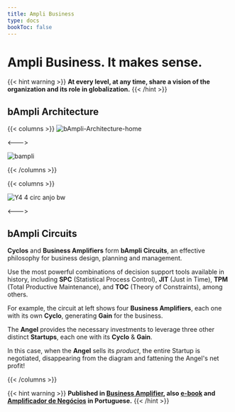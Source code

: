 ```yaml
---
title: Ampli Business
type: docs
bookToc: false
---
```


# Ampli Business. It makes sense.

{{< hint warning >}}
**At every level, at any time, share a vision of the organization and its role in globalization.**
{{< /hint >}}

## bAmpli Architecture

{{< columns >}}
![bAmpli-Architecture-home](https://user-images.githubusercontent.com/86032/178278171-58ee24fb-6ba4-4d17-aaa8-219429279dc1.png)

<--->

![bampli](https://user-images.githubusercontent.com/86032/79046226-0aac9b00-7be6-11ea-9664-d33b7c5b99cd.png)

{{< /columns >}}

{{< columns >}}

![Y4 4 circ anjo bw](https://user-images.githubusercontent.com/86032/79048410-3f731f00-7bf3-11ea-91a7-262ae1aadc67.png)

<--->
## bAmpli Circuits

**Cyclos** and **Business Amplifiers** form **bAmpli Circuits**, an effective philosophy for business design, planning and management.

Use the most powerful combinations of decision support tools available in history, including **SPC** (Statistical Process Control), **JIT** (Just in Time), **TPM** (Total Productive Maintenance), and **TOC** (Theory of Constraints), among others.

For example, the circuit at left shows four **Business Amplifiers**, each one with its own **Cyclo**, generating **Gain** for the business.

The **Angel** provides the necessary investments to leverage three other distinct **Startups**, each one with its **Cyclo** & **Gain**.

In this case, when the **Angel** sells its *product*, the entire Startup is negotiated, disappearing from the diagram and fattening the Angel's net profit!

{{< /columns >}}

{{< hint warning >}}
**Published in [Business Amplifier](https://www.amazon.com/Business-Amplifier-M-Sc-Motta-Lopes/dp/B083XGK14Q), also [e-book](https://www.amazon.com/Business-Amplifier-Jose-Motta-Lopes-ebook-dp-B086L6V6QY/dp/B086L6V6QY/) and [Amplificador de Negócios](https://www.amazon.com/M-Sc-Jose-Motta-Lopes/dp/8592301009) in Portuguese.**
{{< /hint >}}
